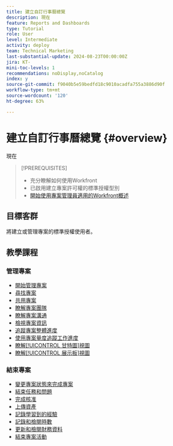 ```yaml
---
title: 建立自訂行事曆總覽
description: 現在
feature: Reports and Dashboards
type: Tutorial
role: User
level: Intermediate
activity: deploy
team: Technical Marketing
last-substantial-update: 2024-08-23T00:00:00Z
jira: KT-
mini-toc-levels: 1
recommendations: noDisplay,noCatalog
index: y
source-git-commit: f9040b5e59bedfd18c9010acadfa755a3886d90f
workflow-type: tm+mt
source-wordcount: '120'
ht-degree: 63%

---
```



# 建立自訂行事曆總覽 {#overview}

現在

>[!PREREQUISITES]
>
>* 充分瞭解如何使用Workfront
>* 已啟用建立專案許可權的標準授權型別
>* [開始使用專案管理員適用的Workfront概述](https://experienceleague.adobe.com/?recommended=Workfront-U-1-2022.1.planners)


## 目標客群

將建立或管理專案的標準授權使用者。

## 教學課程

### 管理專案

* [開始管理專案](/help/manage-work/projects/getting-started-manage-a-project.md)
* [尋找專案](/help/manage-work/projects/find-projects.md)
* [共用專案](/help/manage-work/projects/share-a-project.md)
* [瞭解專案團隊](/help/manage-work/projects/understand-the-project-team.md)
* [瞭解專案溝通](/help/manage-work/projects/understand-project-communication.md)
* [檢視專案資訊](/help/manage-work/projects/view-project-information.md)
* [追蹤專案整體進度](/help/manage-work/projects/track-overall-project-progress.md)
* [使用專案量度追蹤工作進度](/help/manage-work/projects/track-work-progress-with-project-metrics.md)
* [瞭解[!UICONTROL 甘特圖]視圖](/help/manage-work/projects/understand-the-gantt-view.md)
* [瞭解[!UICONTROL 展示板]視圖](/help/manage-work/projects/understand-the-board-view.md)


### 結束專案

* [變更專案狀態來完成專案](/help/manage-work/projects/change-the-project-status.md)
* [結束任務和問題](/help/manage-work/close-a-project/close-tasks-and-issues.md)
* [完成核准](/help/manage-work/close-a-project/complete-approvals.md)
* [上傳資產](/help/manage-work/close-a-project/upload-assets.md)
* [記錄學習到的經驗](/help/manage-work/close-a-project/lessons-learned-from-closing-a-project.md)
* [記錄和檢閱時數](/help/manage-work/close-a-project/log-and-review-hours.md)
* [更新和檢閱財務資料](/help/manage-work/project-finances/update-and-review-finances.md)
* [結束專案活動](/help/manage-work/close-a-project/close-a-project-activity.md)

